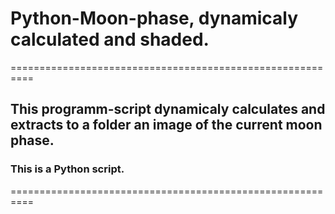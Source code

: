 # Python-Moon-phase, dynamicaly calculated and shaded.
==========================================================

## This programm-script dynamicaly calculates and extracts to a folder an image of the current moon phase.

### This is a Python script.
==========================================================
